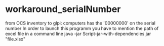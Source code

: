 # workaround_serialNumber
from OCS inventory to glpi: computers has the '00000000' on the serial number 
In order to launch this programm you have to mention the path of excel file in a command line 
 java -jar Script-jar-with-dependencies.jar "file.xlsx"
